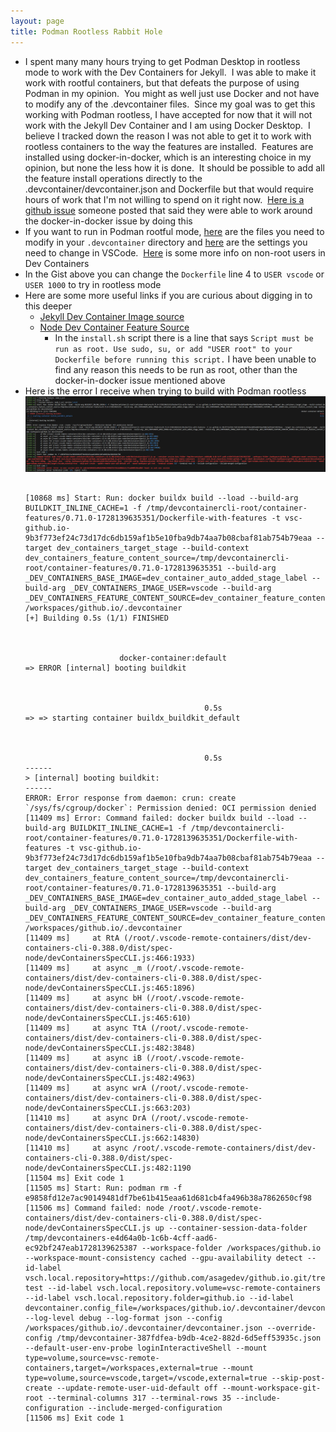 ```yaml
---
layout: page
title: Podman Rootless Rabbit Hole
---
```


- I spent many many hours trying to get Podman Desktop in rootless mode to work with the Dev Containers for Jekyll.  I was able to make it work with rootful containers, but that defeats the purpose of using Podman in my opinion.  You might as well just use Docker and not have to modify any of the .devcontainer files.  Since my goal was to get this working with Podman rootless, I have accepted for now that it will not work with the Jekyll Dev Container and I am using Docker Desktop.  I believe I tracked down the reason I was not able to get it to work with rootless containers to the way the features are installed.  Features are installed using docker-in-docker, which is an interesting choice in my opinion, but none the less how it is done.  It should be possible to add all the feature install operations directly to the .devcontainer/devcontainer.json and Dockerfile but that would require hours of work that I'm not willing to spend on it right now.  [Here is a github issue](https://github.com/microsoft/vscode-remote-release/issues/7915) someone posted that said they were able to work around the docker-in-docker issue by doing this
- If you want to run in Podman rootful mode, [here](https://gist.github.com/asage-me/94a91dad022d62599dac835103d2316f) are the files you need to modify in your `.devcontainer` directory and [here](https://code.visualstudio.com/remote/advancedcontainers/docker-options#_podman) are the settings you need to change in VSCode.  [Here](https://code.visualstudio.com/remote/advancedcontainers/add-nonroot-user) is some more info on non-root users in Dev Containers
- In   the Gist above you can change the `Dockerfile` line 4 to `USER vscode` or `USER 1000` to try in rootless mode
- Here are some more useful links if you are curious about digging in to this deeper
  - [Jekyll Dev Container Image source](https://github.com/devcontainers/images/tree/main/src/jekyll)
  - [Node Dev Container Feature Source](https://github.com/devcontainers/features/tree/main/src/node)
    - In the `install.sh` script there is a line that says `Script must be run as root. Use sudo, su, or add "USER root" to your Dockerfile before running this script.` I have been unable to find any reason this needs to be run as root, other than the docker-in-docker issue mentioned above
- Here is the error I receive when trying to build with Podman rootless
  ![Podman Rootless Jekyll Error.png](/assets/img/vscode/podman-rootless-jekyll-error.png)
  ```text

  [10868 ms] Start: Run: docker buildx build --load --build-arg BUILDKIT_INLINE_CACHE=1 -f /tmp/devcontainercli-root/container-features/0.71.0-1728139635351/Dockerfile-with-features -t vsc-github.io-9b3f773ef24c73d17dc6db159af1b5e10fba9db74aa7b08cbaf81ab754b79eaa --target dev_containers_target_stage --build-context dev_containers_feature_content_source=/tmp/devcontainercli-root/container-features/0.71.0-1728139635351 --build-arg _DEV_CONTAINERS_BASE_IMAGE=dev_container_auto_added_stage_label --build-arg _DEV_CONTAINERS_IMAGE_USER=vscode --build-arg _DEV_CONTAINERS_FEATURE_CONTENT_SOURCE=dev_container_feature_content_temp /workspaces/github.io/.devcontainer
  [+] Building 0.5s (1/1) FINISHED                                                                                                                                                                                                                                                                    docker-container:default
  => ERROR [internal] booting buildkit                                                                                                                                                                                                                                                                                   0.5s
  => => starting container buildx_buildkit_default                                                                                                                                                                                                                                                                       0.5s
  ------
  > [internal] booting buildkit:
  ------
  ERROR: Error response from daemon: crun: create `/sys/fs/cgroup/docker`: Permission denied: OCI permission denied
  [11409 ms] Error: Command failed: docker buildx build --load --build-arg BUILDKIT_INLINE_CACHE=1 -f /tmp/devcontainercli-root/container-features/0.71.0-1728139635351/Dockerfile-with-features -t vsc-github.io-9b3f773ef24c73d17dc6db159af1b5e10fba9db74aa7b08cbaf81ab754b79eaa --target dev_containers_target_stage --build-context dev_containers_feature_content_source=/tmp/devcontainercli-root/container-features/0.71.0-1728139635351 --build-arg _DEV_CONTAINERS_BASE_IMAGE=dev_container_auto_added_stage_label --build-arg _DEV_CONTAINERS_IMAGE_USER=vscode --build-arg _DEV_CONTAINERS_FEATURE_CONTENT_SOURCE=dev_container_feature_content_temp /workspaces/github.io/.devcontainer
  [11409 ms]     at RtA (/root/.vscode-remote-containers/dist/dev-containers-cli-0.388.0/dist/spec-node/devContainersSpecCLI.js:466:1933)
  [11409 ms]     at async _m (/root/.vscode-remote-containers/dist/dev-containers-cli-0.388.0/dist/spec-node/devContainersSpecCLI.js:465:1896)
  [11409 ms]     at async bH (/root/.vscode-remote-containers/dist/dev-containers-cli-0.388.0/dist/spec-node/devContainersSpecCLI.js:465:610)
  [11409 ms]     at async TtA (/root/.vscode-remote-containers/dist/dev-containers-cli-0.388.0/dist/spec-node/devContainersSpecCLI.js:482:3848)
  [11409 ms]     at async iB (/root/.vscode-remote-containers/dist/dev-containers-cli-0.388.0/dist/spec-node/devContainersSpecCLI.js:482:4963)
  [11409 ms]     at async wrA (/root/.vscode-remote-containers/dist/dev-containers-cli-0.388.0/dist/spec-node/devContainersSpecCLI.js:663:203)
  [11410 ms]     at async DrA (/root/.vscode-remote-containers/dist/dev-containers-cli-0.388.0/dist/spec-node/devContainersSpecCLI.js:662:14830)
  [11410 ms]     at async /root/.vscode-remote-containers/dist/dev-containers-cli-0.388.0/dist/spec-node/devContainersSpecCLI.js:482:1190
  [11504 ms] Exit code 1
  [11505 ms] Start: Run: podman rm -f e9858fd12e7ac90149481df7be61b415eaa61d681cb4fa496b38a7862650cf98
  [11506 ms] Command failed: node /root/.vscode-remote-containers/dist/dev-containers-cli-0.388.0/dist/spec-node/devContainersSpecCLI.js up --container-session-data-folder /tmp/devcontainers-e4d64a0b-1c6b-4cff-aad6-ec92bf247eab1728139625387 --workspace-folder /workspaces/github.io --workspace-mount-consistency cached --gpu-availability detect --id-label vsch.local.repository=https://github.com/asagedev/github.io.git/tree/podman-test --id-label vsch.local.repository.volume=vsc-remote-containers --id-label vsch.local.repository.folder=github.io --id-label devcontainer.config_file=/workspaces/github.io/.devcontainer/devcontainer.json --log-level debug --log-format json --config /workspaces/github.io/.devcontainer/devcontainer.json --override-config /tmp/devcontainer-387fdfea-b9db-4ce2-882d-6d5eff53935c.json --default-user-env-probe loginInteractiveShell --mount type=volume,source=vsc-remote-containers,target=/workspaces,external=true --mount type=volume,source=vscode,target=/vscode,external=true --skip-post-create --update-remote-user-uid-default off --mount-workspace-git-root --terminal-columns 317 --terminal-rows 35 --include-configuration --include-merged-configuration
  [11506 ms] Exit code 1
  ```
